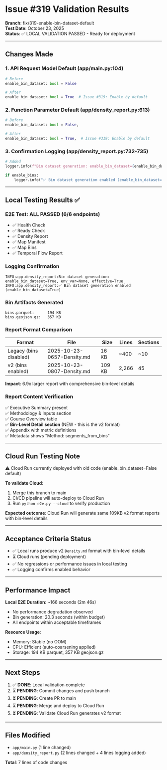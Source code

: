 # Issue #319 Validation Results

**Branch**: fix/319-enable-bin-dataset-default  
**Test Date**: October 23, 2025  
**Status**: ✅ LOCAL VALIDATION PASSED - Ready for deployment

---

## Changes Made

### 1. API Request Model Default (app/main.py:104)
```python
# Before
enable_bin_dataset: bool = False

# After  
enable_bin_dataset: bool = True  # Issue #319: Enable by default
```

### 2. Function Parameter Default (app/density_report.py:613)
```python
# Before
enable_bin_dataset: bool = False,

# After
enable_bin_dataset: bool = True,  # Issue #319: Enable by default
```

### 3. Confirmation Logging (app/density_report.py:732-735)
```python
# Added
logger.info(f"Bin dataset generation: enable_bin_dataset={enable_bin_dataset}, env_var={os.getenv('ENABLE_BIN_DATASET')}, effective={enable_bins}")

if enable_bins:
    logger.info("✅ Bin dataset generation enabled (enable_bin_dataset=True)")
```

---

## Local Testing Results ✅

### E2E Test: ALL PASSED (6/6 endpoints)
- ✅ Health Check
- ✅ Ready Check  
- ✅ Density Report
- ✅ Map Manifest
- ✅ Map Bins
- ✅ Temporal Flow Report

### Logging Confirmation
```
INFO:app.density_report:Bin dataset generation: enable_bin_dataset=True, env_var=None, effective=True
INFO:app.density_report:✅ Bin dataset generation enabled (enable_bin_dataset=True)
```

### Bin Artifacts Generated
```
bins.parquet:      194 KB
bins.geojson.gz:   357 KB
```

### Report Format Comparison

| Format | File | Size | Lines | Sections |
|--------|------|------|-------|----------|
| Legacy (bins disabled) | 2025-10-23-0657-Density.md | 16 KB | ~400 | ~10 |
| v2 (bins enabled) | 2025-10-23-0807-Density.md | 109 KB | 2,266 | 45 |

**Impact**: 6.9x larger report with comprehensive bin-level details

### Report Content Verification
✅ Executive Summary present  
✅ Methodology & Inputs section  
✅ Course Overview table  
✅ **Bin-Level Detail section** (NEW - this is the v2 format)  
✅ Appendix with metric definitions  
✅ Metadata shows "Method: segments_from_bins"

---

## Cloud Run Testing Note

⚠️ Cloud Run currently deployed with old code (enable_bin_dataset=False default)

**To validate Cloud**:
1. Merge this branch to main
2. CI/CD pipeline will auto-deploy to Cloud Run
3. Run `python e2e.py --cloud` to verify production

**Expected outcome**: Cloud Run will generate same 109KB v2 format reports with bin-level details

---

## Acceptance Criteria Status

- ✅ Local runs produce v2 `Density.md` format with bin-level details
- ⏳ Cloud runs (pending deployment)
- ✅ No regressions or performance issues in local testing
- ✅ Logging confirms enabled behavior

---

## Performance Impact

**Local E2E Duration**: ~166 seconds (2m 46s)
- No performance degradation observed
- Bin generation: 20.3 seconds (within budget)
- All endpoints within acceptable timeframes

**Resource Usage**: 
- Memory: Stable (no OOM)
- CPU: Efficient (auto-coarsening applied)
- Storage: 194 KB parquet, 357 KB geojson.gz

---

## Next Steps

1. ✅ **DONE**: Local validation complete
2. ⏳ **PENDING**: Commit changes and push branch
3. ⏳ **PENDING**: Create PR to main
4. ⏳ **PENDING**: Merge and deploy to Cloud Run
5. ⏳ **PENDING**: Validate Cloud Run generates v2 format

---

## Files Modified

- `app/main.py` (1 line changed)
- `app/density_report.py` (2 lines changed + 4 lines logging added)

**Total**: 7 lines of code changes

